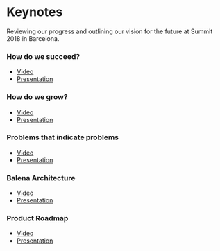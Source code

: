 # Keynotes  
 Reviewing our progress and outlining our vision for the future at Summit 2018 in Barcelona.

### How do we succeed? 
* [Video](https://drive.google.com/file/d/1LCww3lwWDlViGrT69bwU0jwpHb52J7Dv/view?usp=sharing)
* [Presentation](https://drive.google.com/file/d/1kxiXbfsBGZcI6xbEUtsY3g3lZyZ8p0Qh/view?usp=sharing)

### How do we grow?
* [Video](https://drive.google.com/file/d/1HxWrjbnORlBc2_XLddZehjxduo6W7Enx/view?usp=sharing)
* [Presentation](https://drive.google.com/file/d/1hx_aNcOZxU0FZgtX2vZOSCCfd2EwpO7r/view?usp=sharing)


### Problems that indicate problems
* [Video](https://drive.google.com/file/d/16sVHxBcLMFKH-HEU-fU_bMUg65-uxjT1/view?usp=sharing)
* [Presentation](https://drive.google.com/file/d/1olkI742fGIaaAZJuKR3rCO9plHFx3QDh/view?usp=sharing)

### Balena Architecture 
* [Video](https://drive.google.com/file/d/1P3L5BulWqLHUMBkLerrh-SJnAtaFcodz/view?usp=sharing)
* [Presentation](https://drive.google.com/file/d/14q8uUjeHyNR8_g41pcwE2XlBy9MgwHuB/view?usp=sharing)

### Product Roadmap 
* [Video]()
* [Presentation](https://drive.google.com/file/d/17UbrlRfQHtj-lHZXETYgLvIYWDq8bWKM/view?usp=sharing)
 